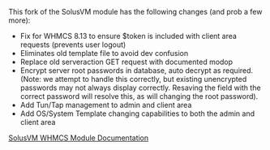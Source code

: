 This fork of the SolusVM module has the following changes (and prob a few more):
- Fix for WHMCS 8.13 to ensure $token is included with client area requests (prevents user logout)
- Eliminates old template file to avoid dev confusion
- Replace old serveraction GET request with documented modop
- Encrypt server root passwords in database, auto decrypt as required. (Note: we attempt to handle this correctly, but existing unencrypted passwords may not always display correctly. Resaving the field with the correct password will resolve this, as will changing the root password).
- Add Tun/Tap management to admin and client area
- Add OS/System Template changing capabilities to both the admin and client area

[SolusVM WHMCS Module Documentation](https://docs.solusvm.com/display/BET/SolusVM+WHMCS+billing+module)
